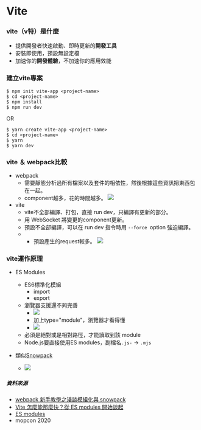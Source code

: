 # Vite
### vite（v特）是什麼
- 提供開發者快速啟動、即時更新的**開發工具**
- 安裝即使用，預設無設定檔
- 加速你的**開發體驗**，不加速你的應用效能
### 建立vite專案
```bash=
$ npm init vite-app <project-name>
$ cd <project-name>
$ npm install
$ npm run dev
```
OR
```bash=
$ yarn create vite-app <project-name>
$ cd <project-name>
$ yarn
$ yarn dev
```

### vite ＆ webpack比較
- webpack
    -  需要靜態分析過所有檔案以及套件的相依性，然後根據這些資訊把東西包在一起。
    -  component越多，花的時間越多。
![](https://i.imgur.com/nSUB3ZO.png)
- vite
    - vite不全部編譯、打包，直接 run dev，只編譯有更新的部分。
    - 用 WebSocket 將變更的component更新。
    - 預設不全部編譯，可以在 run dev 指令時用 `--force `option 強迫編譯。
    - - 預設產生的request較多。
![](https://i.imgur.com/Owah2Bl.png)

### vite運作原理
- ES Modules
    - ES6標準化模組
        - import
        - export
    - 瀏覽器支援還不夠完善
        - ![](https://i.imgur.com/uCmGrsF.png)
        - 加上type="module"，瀏覽器才看得懂
        - ![](https://i.imgur.com/57Kkp7j.png)
    - 必須是絕對或是相對路徑，才能讀取到該 module 
    - Node.js要直接使用ES modules，副檔名`.js-` -> `.mjs`

- 類似[Snowpack](https://www.snowpack.dev/)
    - ![](https://i.imgur.com/1BFm1VU.jpg)

##### 資料來源
- [webpack 新手教學之淺談模組化與 snowpack](https://blog.techbridge.cc/2020/01/22/webpack-%E6%96%B0%E6%89%8B%E6%95%99%E5%AD%B8%E4%B9%8B%E6%B7%BA%E8%AB%87%E6%A8%A1%E7%B5%84%E5%8C%96%E8%88%87-snowpack/)
- [Vite 怎麼能那麼快？從 ES modules 開始談起](https://blog.techbridge.cc/2020/08/07/vite-and-esmodules-snowpack/)
- [ES modules ](https://hacks.mozilla.org/2018/03/es-modules-a-cartoon-deep-dive/)
- mopcon 2020

